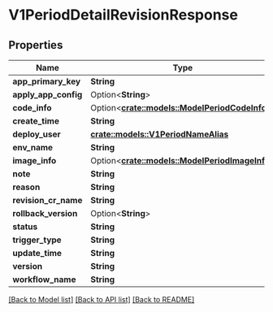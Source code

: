 # V1PeriodDetailRevisionResponse

## Properties

Name | Type | Description | Notes
------------ | ------------- | ------------- | -------------
**app_primary_key** | **String** |  | 
**apply_app_config** | Option<**String**> |  | [optional]
**code_info** | Option<[**crate::models::ModelPeriodCodeInfo**](model.CodeInfo.md)> |  | [optional]
**create_time** | **String** |  | 
**deploy_user** | [**crate::models::V1PeriodNameAlias**](v1.NameAlias.md) |  | 
**env_name** | **String** |  | 
**image_info** | Option<[**crate::models::ModelPeriodImageInfo**](model.ImageInfo.md)> |  | [optional]
**note** | **String** |  | 
**reason** | **String** |  | 
**revision_cr_name** | **String** |  | 
**rollback_version** | Option<**String**> |  | [optional]
**status** | **String** |  | 
**trigger_type** | **String** |  | 
**update_time** | **String** |  | 
**version** | **String** |  | 
**workflow_name** | **String** |  | 

[[Back to Model list]](../README.md#documentation-for-models) [[Back to API list]](../README.md#documentation-for-api-endpoints) [[Back to README]](../README.md)


